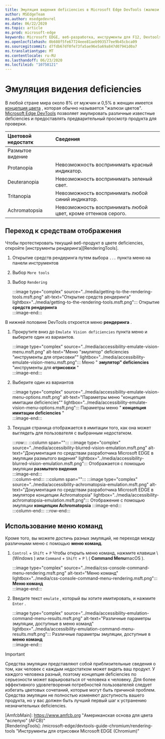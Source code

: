 ```yaml
---
title: Эмуляция видения deficiencies в Microsoft Edge DevTools (жалюзи цвета)
author: MSEdgeTeam
ms.author: msedgedevrel
ms.date: 06/22/2020
ms.topic: article
ms.prod: microsoft-edge
keywords: Microsoft EDGE, веб-разработка, инструменты для F12, Devtools
ms.openlocfilehash: 0b608f5fe67724eee81aeb993577ee9b45cbca09
ms.sourcegitcommit: d7fdb67df0fe73fa5ae96e5a69a847d07941d0a7
ms.translationtype: MT
ms.contentlocale: ru-RU
ms.lasthandoff: 06/23/2020
ms.locfileid: "10758121"
---
```

# Эмуляция видения deficiencies

В любой стране мира около 8% от мужчин и 0,5% в женщин имеется [концепция цвета][ColorblindawarenessMain] , которая обычно называется "жалюзи цветов".  [Microsoft Edge DevTools][MicrosoftEdgeDevTools] позволяет эмулировать различные известные deficiencies и предоставлять предварительный просмотр продукта для проверки.  

| Цветовой недостатк | Сведения |  
|:--- |:--- |  
| Размытое видение |  |   
| Protanopia | Невозможность воспринимать красный индикатор. |  
| Deuteranopia | Невозможность воспринимать зеленый свет. |  
| Tritanopia | Невозможность воспринимать любой синий индикатор. |  
| Achromatopsia | Невозможность воспринимать любой цвет, кроме оттенков серого. |  

## Переход к средствам отображения  

Чтобы протестировать текущий веб-продукт в цвете deficiencies, откройте [инструменты рендеринга][RenderingTools].  

1.  Открытие средств рендеринга путем выбора `...` пункта меню на панели инструментов  
1.  Выбор `More tools`  
1.  Выбор `Rendering`  
    
    :::image type="complex" source="../media/getting-to-the-rendering-tools.msft.png" alt-text="Открытие средств рендеринга" lightbox="../media/getting-to-the-rendering-tools.msft.png":::
       Открытие **средств рендеринга**  
    :::image-end:::  

В нижней половине DevTools откроется меню **рендеринга** .  

1.  Прокрутите вниз до `Emulate Vision deficiencies` пункта меню и выберите один из вариантов.  
    
    :::image type="complex" source="../media/accessibility-emulate-vision-menu.msft.png" alt-text="Меню "эмулятор" deficiencies "инструменты для отрисовки"" lightbox="../media/accessibility-emulate-vision-menu.msft.png":::
       Меню " **эмулятор" deficiencies** "инструменты для **отрисовки** "  
    :::image-end:::  
    
1.  Выберите один из вариантов  
    
    :::image type="complex" source="../media/accessibility-emulate-vision-menu-options.msft.png" alt-text="Параметры меню "концепция имитации deficiencies"" lightbox="../media/accessibility-emulate-vision-menu-options.msft.png":::
       Параметры меню " **концепция имитации deficiencies** "  
    :::image-end:::  
    
1.  Текущая страница отображается в имитации того, как она может выглядеть для пользователя с выбранным недостатком.  

    :::row:::
       :::column span="":::
          :::image type="complex" source="../media/accessibility-blurred-vision-emulation.msft.png" alt-text="Документация по средствам разработчика Microsoft EDGE в эмуляции размытого видения" lightbox="../media/accessibility-blurred-vision-emulation.msft.png":::
             Отображается с помощью эмуляции **размытого видения**  
          :::image-end:::  
       :::column-end:::
       :::column span="":::
          :::image type="complex" source="../media/accessibility-achromatopsia-emulation.msft.png" alt-text="Документация по средствам разработчика Microsoft EDGE в эмуляторе концепции Achromatopsia" lightbox="../media/accessibility-achromatopsia-emulation.msft.png":::
             Отображение с помощью эмуляции **концепции Achromatopsia** :::image-end:::  
       :::column-end:::
    :::row-end:::
    
## Использование меню команд  

Кроме того, вы можете достичь разных эмуляций, не переходя между различными меню с помощью **меню команд**.  

1.  `Control` + `Shift` + `P` Чтобы открыть меню команд, нажмите клавиши \ (Windows \) или `Command` + `Shift` + `P` \ ( **Command Menu**macOS \).  
    
    :::image type="complex" source="../media/css-console-command-menu-rendering.msft.png" alt-text="Меню команд" lightbox="../media/css-console-command-menu-rendering.msft.png":::
       **Меню команд**  
    :::image-end:::  
    
1.  Введите текст `emulate` , который вы хотите имитировать, и нажмите `Enter` .  
    
    :::image type="complex" source="../media/accessibility-emulation-command-menu-results.msft.png" alt-text="Различные параметры эмуляции, доступные в меню команд" lightbox="../media/accessibility-emulation-command-menu-results.msft.png":::
       Различные параметры эмуляции, доступные в **меню команд**  
    :::image-end:::  
    
> [!IMPORTANT]
> Средства эмуляции представляют собой приблизительные сведения о том, как человек с каждым недостатком может видеть ваш продукт.  У каждого человека разный, поэтому концепция deficiencies по серьезности может варьироваться от человека к человеку.  Для более эффективного удовлетворения потребностей пользователей следует избегать цветовых сочетаний, которые могут быть причиной проблем.  Средства эмуляции не полностью изменяют доступность вашего продукта, но у вас должен быть лучший первый шаг к устранению незначительных deficiencies.  

<!-- links -->  

[MicrosoftEdgeDevTools]: /microsoft-edge/devtools-guide-chromium "Инструменты разработчика Microsoft EDGE (Chromium)"  
[ColorblindawarenessMain]: http://www.colourblindawareness.org "Организация, в которой вы осведомлены о цвете"  
[AmfcbMain]: https://www.amfcb.org "Американская основа для цвета "вслепую" (AFCB)"  
[RenderingTools]: /microsoft-edge/devtools-guide-chromium/rendering-tools "Инструменты для отрисовки Microsoft EDGE (Chromium)"  
